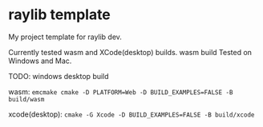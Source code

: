 # raylib template

My project template for raylib dev.

Currently tested wasm and XCode(desktop) builds.
wasm build Tested on Windows and Mac.

TODO: windows desktop build

wasm:
```emcmake cmake -D PLATFORM=Web -D BUILD_EXAMPLES=FALSE -B build/wasm```

xcode(desktop):
```cmake -G Xcode -D BUILD_EXAMPLES=FALSE -B build/xcode```


